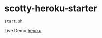 # scotty-heroku-starter

```
start.sh
```
Live Demo
[heroku](https://obscure-springs-13634.herokuapp.com/)

